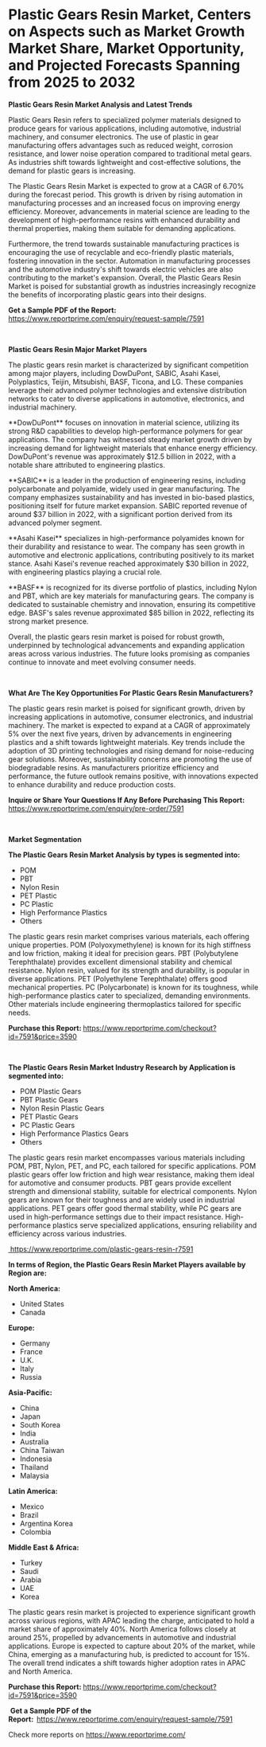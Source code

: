<p><h1>Plastic Gears Resin Market, Centers on Aspects such as Market Growth Market Share, Market Opportunity, and Projected Forecasts Spanning from 2025 to 2032</h1></p><p><strong>Plastic Gears Resin Market Analysis and Latest Trends</strong></p>
<p><p>Plastic Gears Resin refers to specialized polymer materials designed to produce gears for various applications, including automotive, industrial machinery, and consumer electronics. The use of plastic in gear manufacturing offers advantages such as reduced weight, corrosion resistance, and lower noise operation compared to traditional metal gears. As industries shift towards lightweight and cost-effective solutions, the demand for plastic gears is increasing.</p><p>The Plastic Gears Resin Market is expected to grow at a CAGR of 6.70% during the forecast period. This growth is driven by rising automation in manufacturing processes and an increased focus on improving energy efficiency. Moreover, advancements in material science are leading to the development of high-performance resins with enhanced durability and thermal properties, making them suitable for demanding applications.</p><p>Furthermore, the trend towards sustainable manufacturing practices is encouraging the use of recyclable and eco-friendly plastic materials, fostering innovation in the sector. Automation in manufacturing processes and the automotive industry's shift towards electric vehicles are also contributing to the market's expansion. Overall, the Plastic Gears Resin Market is poised for substantial growth as industries increasingly recognize the benefits of incorporating plastic gears into their designs.</p></p>
<p><strong>Get a Sample PDF of the Report:&nbsp;</strong> <a href="https://www.reportprime.com/enquiry/request-sample/7591?utm_campaign=3192&utm_medium=2&utm_source=Github&utm_content=ia&utm_term=19032025&utm_id=plastic-gears-resin">https://www.reportprime.com/enquiry/request-sample/7591</a></p>
<p>&nbsp;</p>
<p><strong>Plastic Gears Resin Major Market Players</strong></p>
<p><p>The plastic gears resin market is characterized by significant competition among major players, including DowDuPont, SABIC, Asahi Kasei, Polyplastics, Teijin, Mitsubishi, BASF, Ticona, and LG. These companies leverage their advanced polymer technologies and extensive distribution networks to cater to diverse applications in automotive, electronics, and industrial machinery.</p><p>**DowDuPont** focuses on innovation in material science, utilizing its strong R&D capabilities to develop high-performance polymers for gear applications. The company has witnessed steady market growth driven by increasing demand for lightweight materials that enhance energy efficiency. DowDuPont's revenue was approximately $12.5 billion in 2022, with a notable share attributed to engineering plastics.</p><p>**SABIC** is a leader in the production of engineering resins, including polycarbonate and polyamide, widely used in gear manufacturing. The company emphasizes sustainability and has invested in bio-based plastics, positioning itself for future market expansion. SABIC reported revenue of around $37 billion in 2022, with a significant portion derived from its advanced polymer segment.</p><p>**Asahi Kasei** specializes in high-performance polyamides known for their durability and resistance to wear. The company has seen growth in automotive and electronic applications, contributing positively to its market stance. Asahi Kasei's revenue reached approximately $30 billion in 2022, with engineering plastics playing a crucial role.</p><p>**BASF** is recognized for its diverse portfolio of plastics, including Nylon and PBT, which are key materials for manufacturing gears. The company is dedicated to sustainable chemistry and innovation, ensuring its competitive edge. BASF's sales revenue approximated $85 billion in 2022, reflecting its strong market presence.</p><p>Overall, the plastic gears resin market is poised for robust growth, underpinned by technological advancements and expanding application areas across various industries. The future looks promising as companies continue to innovate and meet evolving consumer needs.</p></p>
<p>&nbsp;</p>
<p><strong>What Are The Key Opportunities For Plastic Gears Resin Manufacturers?</strong></p>
<p><p>The plastic gears resin market is poised for significant growth, driven by increasing applications in automotive, consumer electronics, and industrial machinery. The market is expected to expand at a CAGR of approximately 5% over the next five years, driven by advancements in engineering plastics and a shift towards lightweight materials. Key trends include the adoption of 3D printing technologies and rising demand for noise-reducing gear solutions. Moreover, sustainability concerns are promoting the use of biodegradable resins. As manufacturers prioritize efficiency and performance, the future outlook remains positive, with innovations expected to enhance durability and reduce production costs.</p></p>
<p><strong>Inquire or Share Your Questions If Any Before Purchasing This Report:</strong> <a href="https://www.reportprime.com/enquiry/pre-order/7591?utm_campaign=3192&utm_medium=2&utm_source=Github&utm_content=ia&utm_term=19032025&utm_id=plastic-gears-resin">https://www.reportprime.com/enquiry/pre-order/7591</a></p>
<p>&nbsp;</p>
<p><strong>Market Segmentation</strong></p>
<p><strong>The Plastic Gears Resin Market Analysis by types is segmented into:</strong></p>
<p><ul><li>POM</li><li>PBT</li><li>Nylon Resin</li><li>PET Plastic</li><li>PC Plastic</li><li>High Performance Plastics</li><li>Others</li></ul></p>
<p><p>The plastic gears resin market comprises various materials, each offering unique properties. POM (Polyoxymethylene) is known for its high stiffness and low friction, making it ideal for precision gears. PBT (Polybutylene Terephthalate) provides excellent dimensional stability and chemical resistance. Nylon resin, valued for its strength and durability, is popular in diverse applications. PET (Polyethylene Terephthalate) offers good mechanical properties. PC (Polycarbonate) is known for its toughness, while high-performance plastics cater to specialized, demanding environments. Other materials include engineering thermoplastics tailored for specific needs.</p></p>
<p><strong>Purchase this Report:&nbsp;</strong><a href="https://www.reportprime.com/checkout?id=7591&price=3590&utm_campaign=3192&utm_medium=2&utm_source=Github&utm_content=ia&utm_term=19032025&utm_id=plastic-gears-resin">https://www.reportprime.com/checkout?id=7591&price=3590</a></p>
<p>&nbsp;</p>
<p><strong>The Plastic Gears Resin Market Industry Research by Application is segmented into:</strong></p>
<p><ul><li>POM Plastic Gears</li><li>PBT Plastic Gears</li><li>Nylon Resin Plastic Gears</li><li>PET Plastic Gears</li><li>PC Plastic Gears</li><li>High Performance Plastics Gears</li><li>Others</li></ul></p>
<p><p>The plastic gears resin market encompasses various materials including POM, PBT, Nylon, PET, and PC, each tailored for specific applications. POM plastic gears offer low friction and high wear resistance, making them ideal for automotive and consumer products. PBT gears provide excellent strength and dimensional stability, suitable for electrical components. Nylon gears are known for their toughness and are widely used in industrial applications. PET gears offer good thermal stability, while PC gears are used in high-performance settings due to their impact resistance. High-performance plastics serve specialized applications, ensuring reliability and efficiency across various industries.</p></p>
<p><a href="https://www.reportprime.com/plastic-gears-resin-r7591?utm_campaign=3192&utm_medium=2&utm_source=Github&utm_content=ia&utm_term=19032025&utm_id=plastic-gears-resin">&nbsp;https://www.reportprime.com/plastic-gears-resin-r7591</a></p>
<p><strong>In terms of Region, the Plastic Gears Resin Market Players available by Region are:</strong></p>
<p>
    <p> <strong> North America: </strong>
        <ul>
            <li>United States</li>
            <li>Canada</li>
        </ul>
        </p> 
    <p> <strong> Europe: </strong>
        <ul>
            <li>Germany</li>
            <li>France</li>
            <li>U.K.</li>
            <li>Italy</li>
            <li>Russia</li>
        </ul>
        </p> 
    <p> <strong> Asia-Pacific: </strong>
        <ul>
            <li>China</li>
            <li>Japan</li>
            <li>South Korea</li>
            <li>India</li>
            <li>Australia</li>
            <li>China Taiwan</li>
            <li>Indonesia</li>
            <li>Thailand</li>
            <li>Malaysia</li>
        </ul>
        </p> 
    <p> <strong> Latin America: </strong>
        <ul>
            <li>Mexico</li>
            <li>Brazil</li>
            <li>Argentina Korea</li>
            <li>Colombia</li>
        </ul>
        </p> 
    <p> <strong> Middle East & Africa: </strong>
        <ul>
            <li>Turkey</li>
            <li>Saudi</li>
            <li>Arabia</li>
            <li>UAE</li>
            <li>Korea</li>
        </ul>
    </p>
    </p>
<p><p>The plastic gears resin market is projected to experience significant growth across various regions, with APAC leading the charge, anticipated to hold a market share of approximately 40%. North America follows closely at around 25%, propelled by advancements in automotive and industrial applications. Europe is expected to capture about 20% of the market, while China, emerging as a manufacturing hub, is predicted to account for 15%. The overall trend indicates a shift towards higher adoption rates in APAC and North America.</p></p>
<p><strong>Purchase this Report: </strong><a href="https://www.reportprime.com/checkout?id=7591&price=3590&utm_campaign=3192&utm_medium=2&utm_source=Github&utm_content=ia&utm_term=19032025&utm_id=plastic-gears-resin">https://www.reportprime.com/checkout?id=7591&price=3590</a></p>
<p>&nbsp;<strong>Get a Sample PDF of the Report:&nbsp;&nbsp;</strong><a href="https://www.reportprime.com/enquiry/request-sample/7591?utm_campaign=3192&utm_medium=2&utm_source=Github&utm_content=ia&utm_term=19032025&utm_id=plastic-gears-resin">https://www.reportprime.com/enquiry/request-sample/7591</a></p>
<p><strong></strong></p>
<p>Check more reports on <a href="https://www.reportprime.com/?utm_campaign=3192&utm_medium=2&utm_source=Github&utm_content=ia&utm_term=19032025&utm_id=plastic-gears-resin">https://www.reportprime.com/</a></p>